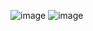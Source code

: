 ![image](https://github.com/dongyuma/sox-defects/assets/87286944/a254286e-f2a6-465e-b710-54a3a423b774)
![image](https://github.com/dongyuma/sox-defects/assets/87286944/96f54a46-9c0c-4113-9397-44a53feb0de0)


